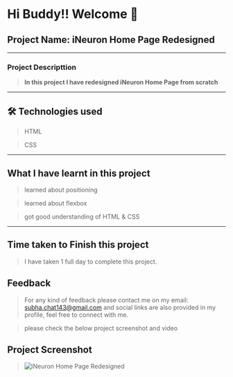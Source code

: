# Hi Buddy!! Welcome 👋

## Project Name: iNeuron Home Page Redesigned

---

### Project Descripttion

> **In this project I have redesigned iNeuron Home Page from scratch**

---

## 🛠 Technologies used

> HTML

> CSS

---

## What I have learnt in this project

> learned about positioning

> learned about flexbox

> got good understanding of HTML & CSS

---

## Time taken to Finish this project

> I have taken 1 full day to complete this project.

## Feedback

> For any kind of feedback please contact me on my email: subha.chat143@gmail.com and social links are also provided in my profile, feel free to connect with me.

> please check the below project screenshot and video

## Project Screenshot

> ![iNeuron Home Page Redesigned](screenshot.png)
